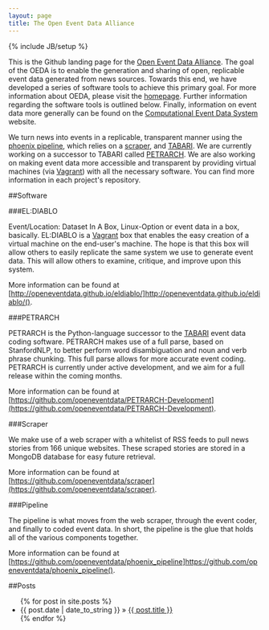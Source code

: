 ```yaml
---
layout: page
title: The Open Event Data Alliance
---
```

{% include JB/setup %}

This is the Github landing page for the [Open Event Data Alliance](https://github.com/openeventdata). The goal 
of the OEDA is to enable the generation and sharing of open, replicable event
data generated from news sources. Towards this end, we have developed a series
of software tools to achieve this primary goal. For more information about OEDA,
please visit the [homepage](http://openeventdata.org/). Further information
regarding the software tools is outlined below. Finally, information on event
data more generally can be found on the [Computational Event Data System](http://eventdata.parusanalytics.com/)
website.

We turn news into events in a replicable, transparent manner using the [phoenix pipeline](https://github.com/openeventdata/phoenix_pipeline), which relies on a [scraper](https://github.com/openeventdata/scraper), and [TABARI](http://eventdata.parusanalytics.com/software.dir/tabari.html). We are currently working on a successor to TABARI called [PETRARCH](https://github.com/openeventdata/PETRARCH-Development). We are also working on making event data more accessible and transparent by providing virtual machines (via [Vagrant](http://www.vagrantup.com/)) with all the necessary software. You can find more information in each project's repository.

##Software

###EL:DIABLO

Event/Location: Dataset In A Box, Linux-Option or event data in a box,
basically. EL:DIABLO is a [Vagrant](https://www.vagrantup.com/) box that
enables the easy creation of a virtual machine on the end-user's machine. The
hope is that this box will allow others to easily replicate the same system we
use to generate event data. This will allow others to examine, critique, and
improve upon this system. 

More information can be found at [http://openeventdata.github.io/eldiablo/]http://openeventdata.github.io/eldiablo/().

###PETRARCH

PETRARCH is the Python-language successor to the
[TABARI](http://eventdata.parusanalytics.com/software.dir/tabari.html) event
data coding software. PETRARCH makes use of a full parse, based on StanfordNLP,
to better perform word disambiguation and noun and verb phrase chunking. This
full parse allows for more accurate event coding. PETRARCH is currently under
active development, and we aim for a full release within the coming months.

More information can be found at
[https://github.com/openeventdata/PETRARCH-Development](https://github.com/openeventdata/PETRARCH-Development).

###Scraper

We make use of a web scraper with a whitelist of RSS feeds to pull news stories
from 166 unique websites. These scraped stories are stored in a MongoDB
database for easy future retrieval. 

More information can be found at [https://github.com/openeventdata/scraper](https://github.com/openeventdata/scraper).

###Pipeline

The pipeline is what moves from the web scraper, through the event coder, and
finally to coded event data. In short, the pipeline is the glue that holds all
of the various components together. 

More information can be found at
[https://github.com/openeventdata/phoenix_pipeline]https://github.com/openeventdata/phoenix_pipeline().

    
##Posts

<ul class="posts">
  {% for post in site.posts %}
    <li><span>{{ post.date | date_to_string }}</span> &raquo; <a href="{{ BASE_PATH }}{{ post.url }}">{{ post.title }}</a></li>
  {% endfor %}
</ul>
